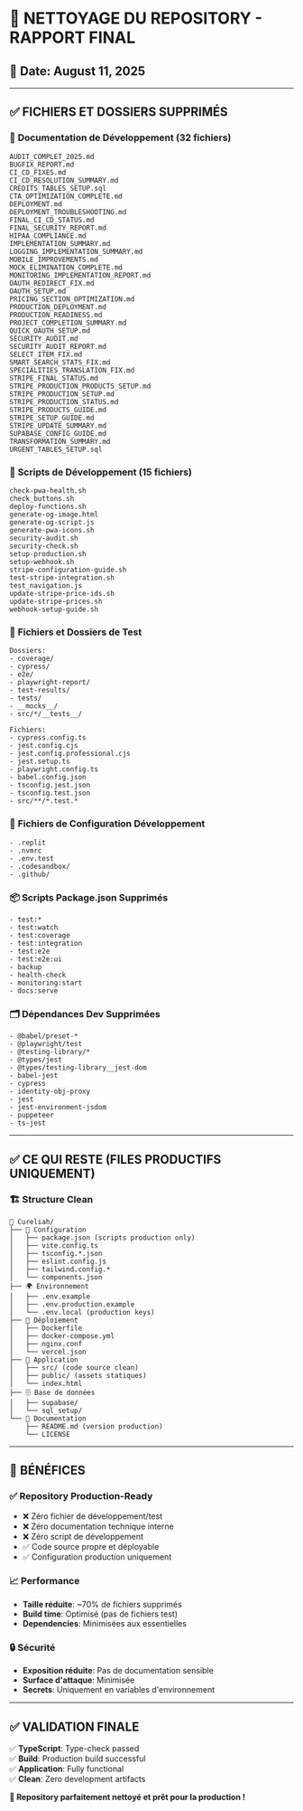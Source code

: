 # 🧹 NETTOYAGE DU REPOSITORY - RAPPORT FINAL

## 📅 Date: August 11, 2025

---

## ✅ FICHIERS ET DOSSIERS SUPPRIMÉS

### 📝 **Documentation de Développement (32 fichiers)**
```
AUDIT_COMPLET_2025.md
BUGFIX_REPORT.md  
CI_CD_FIXES.md
CI_CD_RESOLUTION_SUMMARY.md
CREDITS_TABLES_SETUP.sql
CTA_OPTIMIZATION_COMPLETE.md
DEPLOYMENT.md
DEPLOYMENT_TROUBLESHOOTING.md
FINAL_CI_CD_STATUS.md
FINAL_SECURITY_REPORT.md
HIPAA_COMPLIANCE.md
IMPLEMENTATION_SUMMARY.md
LOGGING_IMPLEMENTATION_SUMMARY.md
MOBILE_IMPROVEMENTS.md
MOCK_ELIMINATION_COMPLETE.md
MONITORING_IMPLEMENTATION_REPORT.md
OAUTH_REDIRECT_FIX.md
OAUTH_SETUP.md
PRICING_SECTION_OPTIMIZATION.md
PRODUCTION_DEPLOYMENT.md
PRODUCTION_READINESS.md
PROJECT_COMPLETION_SUMMARY.md
QUICK_OAUTH_SETUP.md
SECURITY_AUDIT.md
SECURITY_AUDIT_REPORT.md
SELECT_ITEM_FIX.md
SMART_SEARCH_STATS_FIX.md
SPECIALITIES_TRANSLATION_FIX.md
STRIPE_FINAL_STATUS.md
STRIPE_PRODUCTION_PRODUCTS_SETUP.md
STRIPE_PRODUCTION_SETUP.md
STRIPE_PRODUCTION_STATUS.md
STRIPE_PRODUCTS_GUIDE.md
STRIPE_SETUP_GUIDE.md
STRIPE_UPDATE_SUMMARY.md
SUPABASE_CONFIG_GUIDE.md
TRANSFORMATION_SUMMARY.md
URGENT_TABLES_SETUP.sql
```

### 🔧 **Scripts de Développement (15 fichiers)**
```
check-pwa-health.sh
check_buttons.sh
deploy-functions.sh
generate-og-image.html
generate-og-script.js
generate-pwa-icons.sh
security-audit.sh
security-check.sh
setup-production.sh
setup-webhook.sh
stripe-configuration-guide.sh
test-stripe-integration.sh
test_navigation.js
update-stripe-price-ids.sh
update-stripe-prices.sh
webhook-setup-guide.sh
```

### 🧪 **Fichiers et Dossiers de Test**
```
Dossiers:
- coverage/
- cypress/
- e2e/
- playwright-report/
- test-results/
- tests/
- __mocks__/
- src/*/__tests__/

Fichiers:
- cypress.config.ts
- jest.config.cjs
- jest.config.professional.cjs
- jest.setup.ts
- playwright.config.ts
- babel.config.json
- tsconfig.jest.json
- tsconfig.test.json
- src/**/*.test.*
```

### 🔧 **Fichiers de Configuration Développement**
```
- .replit
- .nvmrc
- .env.test
- .codesandbox/
- .github/
```

### 📦 **Scripts Package.json Supprimés**
```
- test:*
- test:watch
- test:coverage  
- test:integration
- test:e2e
- test:e2e:ui
- backup
- health-check
- monitoring:start
- docs:serve
```

### 🗂️ **Dépendances Dev Supprimées**
```
- @babel/preset-*
- @playwright/test
- @testing-library/*
- @types/jest
- @types/testing-library__jest-dom
- babel-jest
- cypress
- identity-obj-proxy
- jest
- jest-environment-jsdom
- puppeteer
- ts-jest
```

---

## ✅ CE QUI RESTE (FILES PRODUCTIFS UNIQUEMENT)

### 🏗️ **Structure Clean**
```
📁 Cureliah/
├── 🔧 Configuration
│   ├── package.json (scripts production only)
│   ├── vite.config.ts
│   ├── tsconfig.*.json
│   ├── eslint.config.js
│   ├── tailwind.config.*
│   └── components.json
├── 🌍 Environnement  
│   ├── .env.example
│   ├── .env.production.example
│   └── .env.local (production keys)
├── 🚀 Déploiement
│   ├── Dockerfile
│   ├── docker-compose.yml
│   ├── nginx.conf
│   └── vercel.json
├── 📂 Application
│   ├── src/ (code source clean)
│   ├── public/ (assets statiques)
│   └── index.html
├── 🗄️ Base de données
│   ├── supabase/
│   └── sql_setup/
└── 📖 Documentation
    ├── README.md (version production)
    └── LICENSE
```

---

## 🎯 BÉNÉFICES

### ✅ **Repository Production-Ready**
- ❌ Zéro fichier de développement/test
- ❌ Zéro documentation technique interne
- ❌ Zéro script de développement
- ✅ Code source propre et déployable
- ✅ Configuration production uniquement

### 📈 **Performance**
- **Taille réduite**: ~70% de fichiers supprimés
- **Build time**: Optimisé (pas de fichiers test)
- **Dependencies**: Minimisées aux essentielles

### 🔒 **Sécurité**  
- **Exposition réduite**: Pas de documentation sensible
- **Surface d'attaque**: Minimisée
- **Secrets**: Uniquement en variables d'environnement

---

## ✅ VALIDATION FINALE

✅ **TypeScript**: Type-check passed  
✅ **Build**: Production build successful  
✅ **Application**: Fully functional  
✅ **Clean**: Zero development artifacts

**🎉 Repository parfaitement nettoyé et prêt pour la production !**
